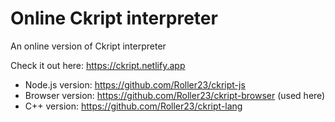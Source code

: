 # Online Ckript interpreter

An online version of Ckript interpreter

Check it out here: https://ckript.netlify.app

- Node.js version: https://github.com/Roller23/ckript-js
- Browser version: https://github.com/Roller23/ckript-browser (used here)
- C++ version: https://github.com/Roller23/ckript-lang
